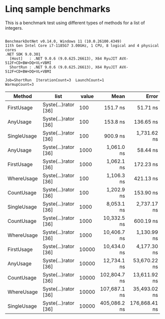 # Linq sample benchmarks

This is a benchmark test using different types of methods for a list of integers.

```

BenchmarkDotNet v0.14.0, Windows 11 (10.0.26100.4349)
11th Gen Intel Core i7-1185G7 3.00GHz, 1 CPU, 8 logical and 4 physical cores
.NET SDK 9.0.301
  [Host]   : .NET 9.0.6 (9.0.625.26613), X64 RyuJIT AVX-512F+CD+BW+DQ+VL+VBMI
  ShortRun : .NET 9.0.6 (9.0.625.26613), X64 RyuJIT AVX-512F+CD+BW+DQ+VL+VBMI

Job=ShortRun  IterationCount=3  LaunchCount=1  
WarmupCount=3  

```
| Method      | list                 | value | Mean         | Error         | StdDev      | StdErr      | Min          | Max          | Op/s        | Gen0   | Allocated |
|------------ |--------------------- |------ |-------------:|--------------:|------------:|------------:|-------------:|-------------:|------------:|-------:|----------:|
| FirstUsage  | Syste(...)rator [36] | 100   |     151.7 ns |      51.71 ns |     2.83 ns |     1.64 ns |     149.0 ns |     154.6 ns | 6,592,680.5 | 0.0203 |     128 B |
| AnyUsage    | Syste(...)rator [36] | 100   |     153.8 ns |     136.65 ns |     7.49 ns |     4.32 ns |     147.9 ns |     162.2 ns | 6,502,767.7 | 0.0203 |     128 B |
| SingleUsage | Syste(...)rator [36] | 100   |     900.9 ns |   1,731.62 ns |    94.92 ns |    54.80 ns |     843.3 ns |   1,010.4 ns | 1,110,013.6 | 0.0200 |     128 B |
| AnyUsage    | Syste(...)rator [36] | 1000  |   1,061.0 ns |      58.44 ns |     3.20 ns |     1.85 ns |   1,058.5 ns |   1,064.6 ns |   942,493.9 | 0.0191 |     128 B |
| FirstUsage  | Syste(...)rator [36] | 1000  |   1,062.1 ns |     172.23 ns |     9.44 ns |     5.45 ns |   1,051.3 ns |   1,068.6 ns |   941,505.1 | 0.0191 |     128 B |
| WhereUsage  | Syste(...)rator [36] | 100   |   1,106.3 ns |     421.13 ns |    23.08 ns |    13.33 ns |   1,083.3 ns |   1,129.5 ns |   903,926.2 | 0.0381 |     248 B |
| CountUsage  | Syste(...)rator [36] | 100   |   1,202.9 ns |     153.90 ns |     8.44 ns |     4.87 ns |   1,195.4 ns |   1,212.0 ns |   831,315.6 | 0.0191 |     128 B |
| SingleUsage | Syste(...)rator [36] | 1000  |   8,053.1 ns |   2,737.17 ns |   150.03 ns |    86.62 ns |   7,949.7 ns |   8,225.2 ns |   124,175.8 | 0.0153 |     128 B |
| CountUsage  | Syste(...)rator [36] | 1000  |  10,332.5 ns |     600.19 ns |    32.90 ns |    18.99 ns |  10,294.5 ns |  10,353.1 ns |    96,782.3 | 0.0153 |     128 B |
| WhereUsage  | Syste(...)rator [36] | 1000  |  10,406.7 ns |   1,130.99 ns |    61.99 ns |    35.79 ns |  10,353.2 ns |  10,474.6 ns |    96,092.3 | 0.0305 |     248 B |
| FirstUsage  | Syste(...)rator [36] | 10000 |  10,434.0 ns |   4,177.30 ns |   228.97 ns |   132.20 ns |  10,252.2 ns |  10,691.2 ns |    95,840.2 | 0.0153 |     128 B |
| AnyUsage    | Syste(...)rator [36] | 10000 |  12,734.1 ns |  53,670.22 ns | 2,941.85 ns | 1,698.48 ns |  11,011.0 ns |  16,130.9 ns |    78,529.4 | 0.0153 |     128 B |
| CountUsage  | Syste(...)rator [36] | 10000 | 102,804.7 ns |  13,611.92 ns |   746.12 ns |   430.77 ns | 101,943.5 ns | 103,255.4 ns |     9,727.2 |      - |     128 B |
| WhereUsage  | Syste(...)rator [36] | 10000 | 107,687.1 ns |  35,493.02 ns | 1,945.49 ns | 1,123.23 ns | 105,517.5 ns | 109,276.6 ns |     9,286.2 |      - |     248 B |
| SingleUsage | Syste(...)rator [36] | 10000 | 405,086.2 ns | 176,868.41 ns | 9,694.75 ns | 5,597.27 ns | 395,234.1 ns | 414,615.5 ns |     2,468.6 |      - |     128 B |
